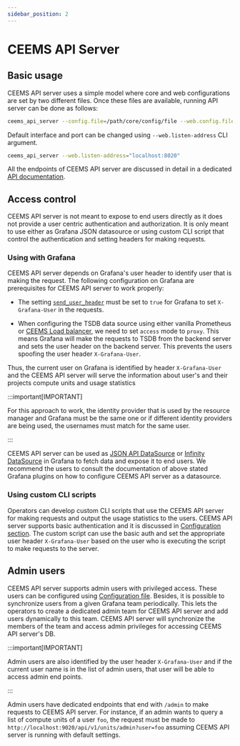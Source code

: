 ```yaml
---
sidebar_position: 2
---
```


# CEEMS API Server

## Basic usage

CEEMS API server uses a simple model where core and web configurations are set by 
two different files. Once these files are available, running API server can be done
as follows:

```bash
ceems_api_server --config.file=/path/core/config/file --web.config.file=/path/to/web/config/file
```

Default interface and port can be changed using `--web.listen-address` CLI argument.

```bash
ceems_api_server --web.listen-address="localhost:8020"
```

All the endpoints of CEEMS API server are discussed in detail in a dedicated 
[API documentation](/ceems/api).

## Access control

CEEMS API server is not meant to expose to end users directly as it does not provide
a user centric authentication and authorization. It is only meant to use either as 
Grafana JSON datasource or using custom CLI script that control the authentication 
and setting headers for making requests.

### Using with Grafana

CEEMS API server depends on Grafana's user header to identify user that is making the 
request. The following configuration on Grafana are prerequisites for CEEMS API server 
to work properly:

- The setting [`send_user_header`](https://grafana.com/docs/grafana/latest/setup-grafana/configure-grafana/#send_user_header) 
must be set to `true` for Grafana to set `X-Grafana-User` in the requests. 

- When configuring the TSDB data source using either vanilla Prometheus or 
[CEEMS Load balancer](../components//ceems-lb.md), we need to set `access` mode to `proxy`. 
This means Grafana will make the requests to TSDB from the backend server and sets the user header 
on the backend server. This prevents the users spoofing the user header `X-Grafana-User`.

Thus, the current user on Grafana is identified by header `X-Grafana-User` and the CEEMS 
API server will serve the information about user's and their projects compute units and 
usage statistics

:::important[IMPORTANT]

For this approach to work, the identity provider that is used by the resource manager 
and Grafana must be the same one or if different identity providers are being used, 
the usernames must match for the same user.

:::

CEEMS API server can be used as 
[JSON API DataSource](https://grafana.github.io/grafana-json-datasource/installation/) or 
[Infinity DataSource](https://grafana.com/grafana/plugins/yesoreyeram-infinity-datasource/)
in Grafana to fetch data and expose it to end users. We recommend the users to consult 
the documentation of above stated Grafana plugins on how to configure CEEMS API server 
as a datasource.

### Using custom CLI scripts

Operators can develop custom CLI scripts that use the CEEMS API server for making requests 
and output the usage statistics to the users. CEEMS API server supports basic authentication 
and it is discussed in [Configuration section](../configuration/basic-auth.md). The custom 
script can use the basic auth and set the appropriate user header `X-Grafana-User` based 
on the user who is executing the script to make requests to the server. 

## Admin users

CEEMS API server supports admin users with privileged access. These users can 
be configured using [Configuration file](../configuration/ceems-api-server.md). Besides, it is 
possible to synchronize users from a given Grafana team periodically. This lets the 
operators to create a dedicated admin team for CEEMS API server and add users dynamically 
to this team. CEEMS API server will synchronize the members of the team and access 
admin privileges for accessing CEEMS API server's DB.

:::important[IMPORTANT]

Admin users are also identified by the user header `X-Grafana-User` and if the current 
user name is in the list of admin users, that user will be able to access admin 
end points.

:::

Admin users have dedicated endpoints that end with `/admin` to make requests to CEEMS 
API server. For instance, if an admin wants to query a list of compute units of a user 
`foo`, the request must be made to `http://localhost:9020/api/v1/units/admin?user=foo` 
assuming CEEMS API server is running with default settings.
